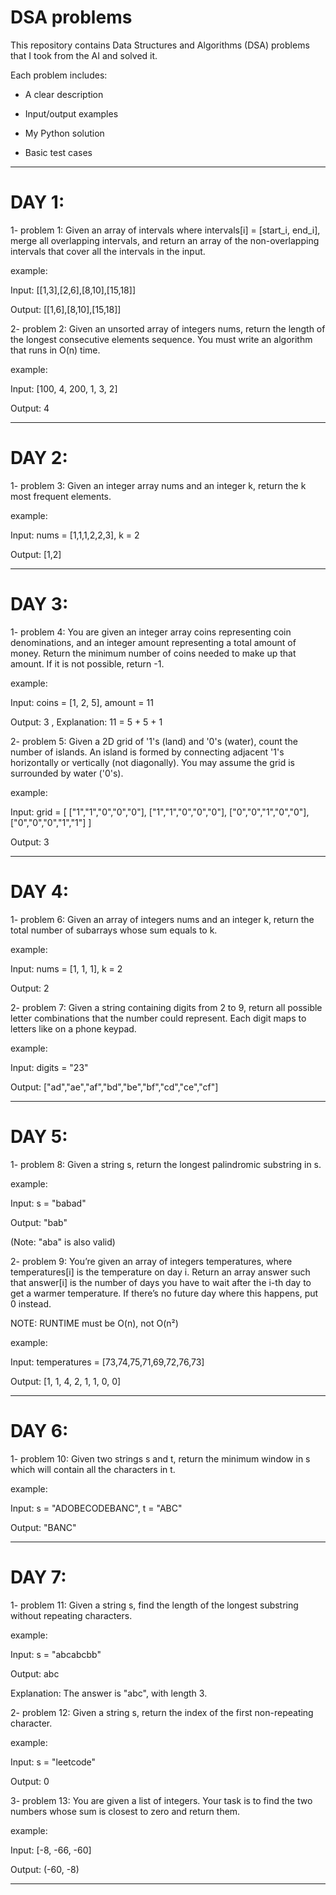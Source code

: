 # DSA problems

This repository contains Data Structures and Algorithms (DSA) problems that I took from the AI and solved it.

Each problem includes:

- A clear description

- Input/output examples

- My Python solution

- Basic test cases
------------------------------------------------------------------------------------------------------------------------------------
# DAY 1:

1- problem 1: Given an array of intervals where intervals[i] = [start_i, end_i], merge all overlapping intervals, and return an array of the non-overlapping intervals that cover all the intervals in the input.

example: 

Input: [[1,3],[2,6],[8,10],[15,18]]  

Output: [[1,6],[8,10],[15,18]]

2- problem 2: Given an unsorted array of integers nums, return the length of the longest consecutive elements sequence.
You must write an algorithm that runs in O(n) time.

example: 

Input: [100, 4, 200, 1, 3, 2] 

Output: 4

------------------------------------------------------------------------------------------------------------------------------------
# DAY 2:

1- problem 3: Given an integer array nums and an integer k, return the k most frequent elements.

example: 

Input: nums = [1,1,1,2,2,3], k = 2   

Output: [1,2]

------------------------------------------------------------------------------------------------------------------------------------
# DAY 3:

1- problem 4: You are given an integer array coins representing coin denominations, and an integer amount representing a total amount of money. Return the minimum number of coins needed to make up that amount. If it is not possible, return -1.

example: 

Input: coins = [1, 2, 5], amount = 11  

Output: 3 , Explanation: 11 = 5 + 5 + 1

2- problem 5: Given a 2D grid of '1's (land) and '0's (water), count the number of islands. An island is formed by connecting adjacent '1's horizontally or vertically (not diagonally). You may assume the grid is surrounded by water ('0's).

example: 

Input: grid = [ ["1","1","0","0","0"],
                ["1","1","0","0","0"],
                ["0","0","1","0","0"],
                ["0","0","0","1","1"]
              ]                                    
              
Output: 3

------------------------------------------------------------------------------------------------------------------------------------
# DAY 4:

1- problem 6: Given an array of integers nums and an integer k, return the total number of subarrays whose sum equals to k.

example: 

Input: nums = [1, 1, 1], k = 2  

Output: 2

2- problem 7: Given a string containing digits from 2 to 9, return all possible letter combinations that the number could represent. Each digit maps to letters like on a phone keypad.

example: 

Input: digits = "23"

Output: ["ad","ae","af","bd","be","bf","cd","ce","cf"]

------------------------------------------------------------------------------------------------------------------------------------
# DAY 5:

1- problem 8: Given a string s, return the longest palindromic substring in s.

example: 

Input: s = "babad"

Output: "bab"

(Note: "aba" is also valid)

2- problem 9: You’re given an array of integers temperatures, where temperatures[i] is the temperature on day i. Return an array answer such that answer[i] is the number of days you have to wait after the i-th day to get a warmer temperature. If there’s no future day where this happens, put 0 instead.

NOTE: RUNTIME must be O(n), not O(n²)

example: 

Input:  temperatures = [73,74,75,71,69,72,76,73]

Output: [1, 1, 4, 2, 1, 1, 0, 0]

------------------------------------------------------------------------------------------------------------------------------------
# DAY 6:

1- problem 10: Given two strings s and t, return the minimum window in s which will contain all the characters in t.

example: 

Input: s = "ADOBECODEBANC", t = "ABC"  

Output: "BANC"

------------------------------------------------------------------------------------------------------------------------------------
# DAY 7:

1- problem 11: Given a string s, find the length of the longest substring without repeating characters.

example: 

Input: s = "abcabcbb"

Output: abc

Explanation: The answer is "abc", with length 3.

2- problem 12: Given a string s, return the index of the first non-repeating character.

example: 

Input: s = "leetcode"

Output: 0

3- problem 13: You are given a list of integers. Your task is to find the two numbers whose sum is closest to zero and return them.

example: 

Input: [-8, -66, -60]

Output: (-60, -8)

------------------------------------------------------------------------------------------------------------------------------------
